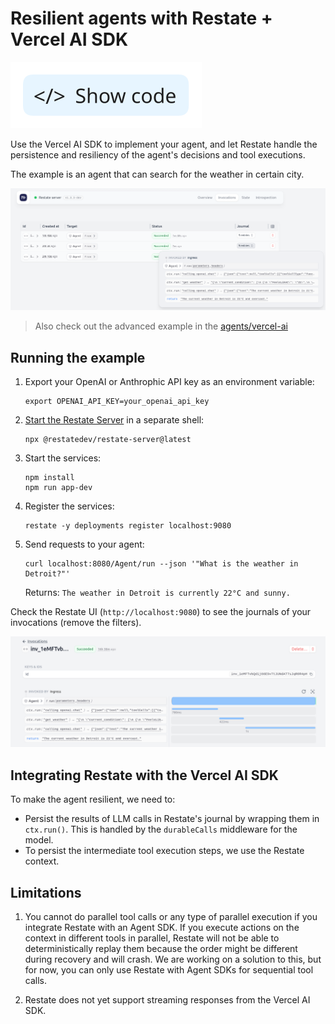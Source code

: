# Resilient agents with Restate + Vercel AI SDK
[<img src="https://raw.githubusercontent.com/restatedev/img/refs/heads/main/show-code.svg">](src/app.ts)

Use the Vercel AI SDK to implement your agent, and let Restate handle the persistence and resiliency of the agent's decisions and tool executions.

The example is an agent that can search for the weather in certain city.

<img src="img/invocations_ui_vercel.png" alt="Using Agent SDK - journal" width="1200px"/>

> Also check out the advanced example in the [agents/vercel-ai](../../agents/vercel-ai/README.md) 

## Running the example

1. Export your OpenAI or Anthrophic API key as an environment variable:
    ```shell
    export OPENAI_API_KEY=your_openai_api_key
    ```
2. [Start the Restate Server](https://docs.restate.dev/develop/local_dev) in a separate shell:
    ```shell
    npx @restatedev/restate-server@latest
    ```
3. Start the services:
    ```shell
    npm install
    npm run app-dev
    ```
4. Register the services:
    ```shell
    restate -y deployments register localhost:9080
    ```

5. Send requests to your agent:

    ```shell
    curl localhost:8080/Agent/run --json '"What is the weather in Detroit?"'
    ```

   Returns: `The weather in Detroit is currently 22°C and sunny.`


Check the Restate UI (`http://localhost:9080`) to see the journals of your invocations (remove the filters).

<img src="img/journal_vercel.png" alt="Using Agent SDK - journal" width="1200px"/>


## Integrating Restate with the Vercel AI SDK

To make the agent resilient, we need to:
- Persist the results of LLM calls in Restate's journal by wrapping them in `ctx.run()`. This is handled by the `durableCalls` middleware for the model.
- To persist the intermediate tool execution steps, we use the Restate context.

## Limitations
1. You cannot do parallel tool calls or any type of parallel execution if you integrate Restate with an Agent SDK.
If you execute actions on the context in different tools in parallel, Restate will not be able to deterministically replay them because the order might be different during recovery and will crash.
We are working on a solution to this, but for now, you can only use Restate with Agent SDKs for sequential tool calls.

2. Restate does not yet support streaming responses from the Vercel AI SDK.